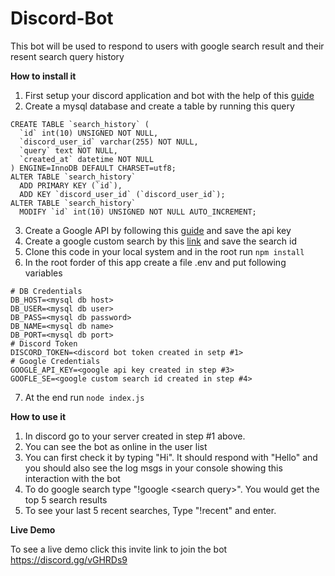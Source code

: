 # Discord-Bot

This bot will be used to respond to users with google search result and their resent search query history


**How to install it**

1. First setup your discord application and bot with the help of this [guide](https://www.digitaltrends.com/gaming/how-to-make-a-discord-bot/)
2. Create a mysql database and create a table by running this query
```
CREATE TABLE `search_history` (
  `id` int(10) UNSIGNED NOT NULL,
  `discord_user_id` varchar(255) NOT NULL,
  `query` text NOT NULL,
  `created_at` datetime NOT NULL
) ENGINE=InnoDB DEFAULT CHARSET=utf8;
ALTER TABLE `search_history`
  ADD PRIMARY KEY (`id`),
  ADD KEY `discord_user_id` (`discord_user_id`);
ALTER TABLE `search_history`
  MODIFY `id` int(10) UNSIGNED NOT NULL AUTO_INCREMENT;
```
3. Create a Google API by following this [guide](https://developers.google.com/places/web-service/get-api-key) and save the api key
4. Create a google custom search by this [link](https://cse.google.com/cse/all) and save the search id
5. Clone this code in your local system and in the root run `npm install`
6. In the root forder of this app create a file .env and put following variables
```
# DB Credentials
DB_HOST=<mysql db host>
DB_USER=<mysql db user>
DB_PASS=<mysql db password>
DB_NAME=<mysql db name>
DB_PORT=<mysql db port>
# Discord Token
DISCORD_TOKEN=<discord bot token created in setp #1>
# Google Credentials
GOOGLE_API_KEY=<google api key created in step #3>
GOOFLE_SE=<google custom search id created in step #4>
```
7. At the end run `node index.js`

**How to use it**
1. In discord go to your server created in step #1 above.
2. You can see the bot as online in the user list
3. You can first check it by typing "Hi". It should respond with "Hello" and you should also see the log msgs in your console showing this interaction with the bot
4. To do google search type "!google \<search query\>". You would get the top 5 search results
5. To see your last 5 recent searches, Type "!recent" and enter.

**Live Demo**

To see a live demo click this invite link to join the bot https://discord.gg/vGHRDs9
